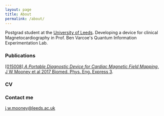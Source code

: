 ```yaml
---
layout: page
title: About
permalink: /about/
---
```


Postgrad student at the
<a href="https://www.physics.leeds.ac.uk/people.html ">University of Leeds</a>.
Developing a device for clinical Magnetocardiography in Prof. Ben Varcoe's Quantum Information Experimentation Lab.

### Publications
<a href="http://iopscience.iop.org/article/10.1088/2057-1976/3/1/015008">[015008] *A Portable Diagnostic Device for Cardiac Magnetic Field Mapping*, J W Mooney et al 2017 Biomed. Phys. Eng. Express 3</a>.

### CV

### Contact me

[j.w.mooney@leeds.ac.uk](mailto:j.w.mooney@leeds.ac.uk)
